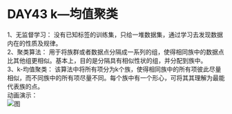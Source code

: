 # DAY43 k—均值聚类
1、无监督学习： 没有已知标签的训练集，只给一堆数据集，通过学习去发现数据内在的性质及规律。   
2、聚类算法： 用于将族群或者数据点分隔成一系列的组，使得相同族中的数据点比其他组更相似。基本上，目的是分隔具有相似性状的组，并分配到族中。   
3、k-均值聚类： 该算法中将所有项分为k个族，使得相同族中的所有项彼此尽量相似，而不同族中的所有项尽量不同。每个族中有一个形心，可将其其理解为最能代表族的点。  
动画演示：  
![图]()
